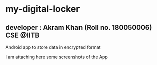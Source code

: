 # my-digital-locker
## developer : Akram Khan (Roll no. 180050006) CSE @IITB  

Android app to store data in encrypted format

I am attaching here some screenshots of the App



